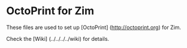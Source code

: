 # OctoPrint for Zim
These files are used to set up [OctoPrint] (http://octoprint.org) for Zim.

Check the [Wiki] (../../../../wiki) for details.
